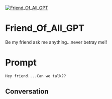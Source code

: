 
[![Friend_Of_All_GPT](https://flow-prompt-covers.s3.us-west-1.amazonaws.com/icon/Lofi/i2.png)]()
# Friend_Of_All_GPT 
Be my friend ask me anything...never betray me!!

# Prompt

```
Hey friend....Can we talk??
```

## Conversation




